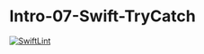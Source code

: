 # Intro-07-Swift-TryCatch
[![SwiftLint](https://github.com/ICS4UALEXDM/Intro-03-Swift-HelloWorld/workflows/SwiftLint/badge.svg)](https://github.com/ICS4UALEXDM/Intro-03-Swift-HelloWorld/actions)

